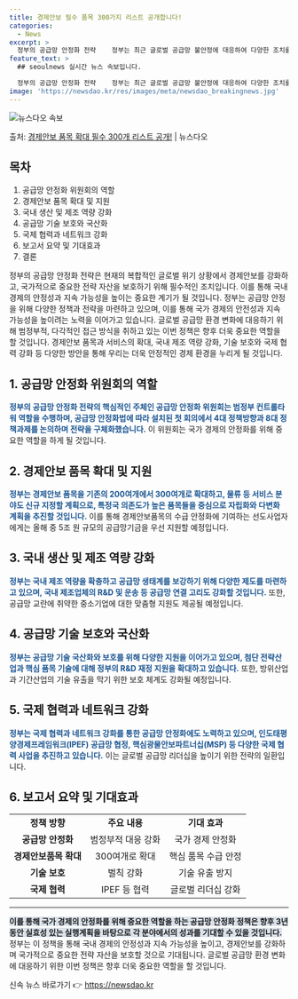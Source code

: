 ```yaml
---
title: 경제안보 필수 품목 300가지 리스트 공개합니다!
categories:
  - News
excerpt: >
  정부의 공급망 안정화 전략    정부는 최근 글로벌 공급망 불안정에 대응하여 다양한 조치를 계획하고 있습니다…
feature_text: >
  ## seoulnews 실시간 뉴스 속보입니다.

  정부의 공급망 안정화 전략    정부는 최근 글로벌 공급망 불안정에 대응하여 다양한 조치를 계획하고 있습니다…
image: 'https://newsdao.kr/res/images/meta/newsdao_breakingnews.jpg'
---
```


![뉴스다오 속보](https://newsdao.kr/res/images/meta/newsdao_breakingnews.jpg)

<p>출처: <a href="https://newsdao.kr/4478" rel="dofollow">경제안보 품목 확대 필수 300개 리스트 공개!</a> | 뉴스다오</p>

<h2 data-ke-size="size26">목차</h2>
<ol>
    <li>공급망 안정화 위원회의 역할</li>
    <li>경제안보 품목 확대 및 지원</li>
    <li>국내 생산 및 제조 역량 강화</li>
    <li>공급망 기술 보호와 국산화</li>
    <li>국제 협력과 네트워크 강화</li>
    <li>보고서 요약 및 기대효과</li>
    <li>결론</li>
</ol>
<p data-ke-size="size16">정부의 공급망 안정화 전략은 현재의 복합적인 글로벌 위기 상황에서 경제안보를 강화하고, 국가적으로 중요한 전략 자산을 보호하기 위해 필수적인 조치입니다. 이를 통해 국내 경제의 안정성과 지속 가능성을 높이는 중요한 계기가 될 것입니다. 정부는 공급망 안정을 위해 다양한 정책과 전략을 마련하고 있으며, 이를 통해 국가 경제의 안전성과 지속 가능성을 높이려는 노력을 이어가고 있습니다. 글로벌 공급망 환경 변화에 대응하기 위해 범정부적, 다각적인 접근 방식을 취하고 있는 이번 정책은 향후 더욱 중요한 역할을 할 것입니다. 경제안보 품목과 서비스의 확대, 국내 제조 역량 강화, 기술 보호와 국제 협력 강화 등 다양한 방안을 통해 우리는 더욱 안정적인 경제 환경을 누리게 될 것입니다.</p>

<h2 data-ke-size="size26">1. 공급망 안정화 위원회의 역할</h2>
<p><b><span style="color: #1a5490;">정부의 공급망 안정화 전략의 핵심적인 주체인 공급망 안정화 위원회는 범정부 컨트롤타워 역할을 수행하며, 공급망 안정화법에 따라 설치된 첫 회의에서 4대 정책방향과 8대 정책과제를 논의하며 전략을 구체화했습니다.</b> 이 위원회는 국가 경제의 안정화를 위해 중요한 역할을 하게 될 것입니다.</p>

<h2 data-ke-size="size26">2. 경제안보 품목 확대 및 지원</h2>
<p><b><span style="color: #1a5490;">정부는 경제안보 품목을 기존의 200여개에서 300여개로 확대하고, 물류 등 서비스 분야도 신규 지정할 계획으로, 특정국 의존도가 높은 품목들을 중심으로 자립화와 다변화 계획을 추진할 것입니다.</b> 이를 통해 경제안보품목의 수급 안정화에 기여하는 선도사업자에게는 올해 중 5조 원 규모의 공급망기금을 우선 지원할 예정입니다.</p>

<h2 data-ke-size="size26">3. 국내 생산 및 제조 역량 강화</h2>
<p><b><span style="color: #1a5490;">정부는 국내 제조 역량을 확충하고 공급망 생태계를 보강하기 위해 다양한 제도를 마련하고 있으며, 국내 제조업체의 R&amp;D 및 운송 등 공급망 연결 고리도 강화할 것입니다.</b> 또한, 공급망 교란에 취약한 중소기업에 대한 맞춤형 지원도 제공될 예정입니다.</p>

<h2 data-ke-size="size26">4. 공급망 기술 보호와 국산화</h2>
<p><b><span style="color: #1a5490;">정부는 공급망 기술 국산화와 보호를 위해 다양한 지원을 이어가고 있으며, 첨단 전략산업과 핵심 품목 기술에 대해 정부의 R&amp;D 재정 지원을 확대하고 있습니다.</b> 또한, 방위산업과 기간산업의 기술 유출을 막기 위한 보호 체계도 강화될 예정입니다.</p>

<h2 data-ke-size="size26">5. 국제 협력과 네트워크 강화</h2>
<p><b><span style="color: #1a5490;">정부는 국제 협력과 네트워크 강화를 통한 공급망 안정화에도 노력하고 있으며, 인도태평양경제프레임워크(IPEF) 공급망 협정, 핵심광물안보파트너십(MSP) 등 다양한 국제 협력 사업을 추진하고 있습니다.</b> 이는 글로벌 공급망 리더십을 높이기 위한 전략의 일환입니다.</p>

<h2 data-ke-size="size26">6. 보고서 요약 및 기대효과</h2>
<table style="width: 100%;">
    <tbody>
        <tr>
            <td style="text-align: center; height: 17px;"><b>정책 방향</b></td>
            <td style="text-align: center; height: 17px;"><b>주요 내용</b></td>
            <td style="text-align: center; height: 17px;"><b>기대 효과</b></td>
        </tr>
        <tr>
            <td style="text-align: center; height: 17px;"><b>공급망 안정화</b></td>
            <td style="text-align: center; height: 17px;">범정부적 대응 강화</td>
            <td style="text-align: center; height: 17px;">국가 경제 안정화</td>
        </tr>
        <tr>
            <td style="text-align: center; height: 17px;"><b>경제안보품목 확대</b></td>
            <td style="text-align: center; height: 17px;">300여개로 확대</td>
            <td style="text-align: center; height: 17px;">핵심 품목 수급 안정</td>
        </tr>
        <tr>
            <td style="text-align: center; height: 17px;"><b>기술 보호</b></td>
            <td style="text-align: center; height: 17px;">벌칙 강화</td>
            <td style="text-align: center; height: 17px;">기술 유출 방지</td>
        </tr>
        <tr>
            <td style="text-align: center; height: 17px;"><b>국제 협력</b></td>
            <td style="text-align: center; height: 17px;">IPEF 등 협력</td>
            <td style="text-align: center; height: 17px;">글로벌 리더십 강화</td>
        </tr>
    </tbody>
</table>

<hr>

<p><b><span style="background-color: #21538527;">이를 통해 국가 경제의 안정화를 위해 중요한 역할을 하는 공급망 안정화 정책은 향후 3년 동안 실효성 있는 실행계획을 바탕으로 각 분야에서의 성과를 기대할 수 있을 것입니다.</span></b> 정부는 이 정책을 통해 국내 경제의 안정성과 지속 가능성을 높이고, 경제안보를 강화하며 국가적으로 중요한 전략 자산을 보호할 것으로 기대됩니다. 글로벌 공급망 환경 변화에 대응하기 위한 이번 정책은 향후 더욱 중요한 역할을 할 것입니다.</p> 

신속 뉴스 바로가기 👉 <a href="https://newsdao.kr" rel="dofollow">https://newsdao.kr</a>



